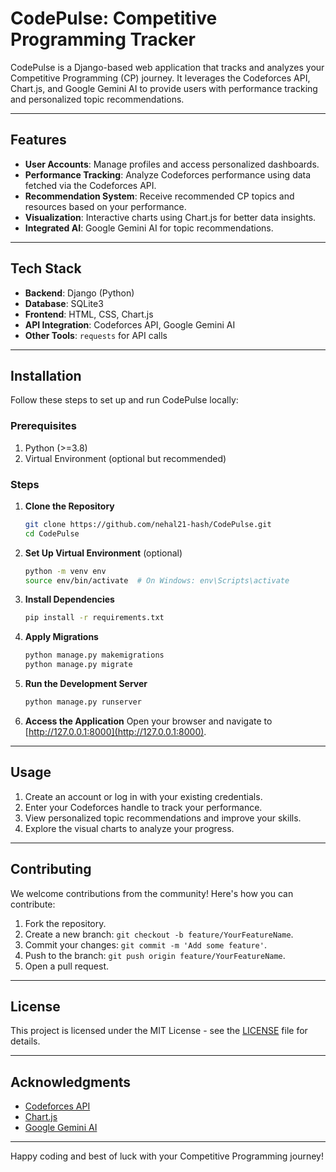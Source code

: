 # CodePulse: Competitive Programming Tracker

CodePulse is a Django-based web application that tracks and analyzes your Competitive Programming (CP) journey. It leverages the Codeforces API, Chart.js, and Google Gemini AI to provide users with performance tracking and personalized topic recommendations.

---

## Features

- **User Accounts**: Manage profiles and access personalized dashboards.
- **Performance Tracking**: Analyze Codeforces performance using data fetched via the Codeforces API.
- **Recommendation System**: Receive recommended CP topics and resources based on your performance.
- **Visualization**: Interactive charts using Chart.js for better data insights.
- **Integrated AI**: Google Gemini AI for topic recommendations.

---

## Tech Stack

- **Backend**: Django (Python)
- **Database**: SQLite3
- **Frontend**: HTML, CSS, Chart.js
- **API Integration**: Codeforces API, Google Gemini AI
- **Other Tools**: `requests` for API calls

---

## Installation

Follow these steps to set up and run CodePulse locally:

### Prerequisites

1. Python (>=3.8)
2. Virtual Environment (optional but recommended)

### Steps

1. **Clone the Repository**
   ```bash
   git clone https://github.com/nehal21-hash/CodePulse.git
   cd CodePulse
   ```

2. **Set Up Virtual Environment** (optional)
   ```bash
   python -m venv env
   source env/bin/activate  # On Windows: env\Scripts\activate
   ```

3. **Install Dependencies**
   ```bash
   pip install -r requirements.txt
   ```

4. **Apply Migrations**
   ```bash
   python manage.py makemigrations
   python manage.py migrate
   ```

5. **Run the Development Server**
   ```bash
   python manage.py runserver
   ```

6. **Access the Application**
   Open your browser and navigate to [http://127.0.0.1:8000](http://127.0.0.1:8000).

---

## Usage

1. Create an account or log in with your existing credentials.
2. Enter your Codeforces handle to track your performance.
3. View personalized topic recommendations and improve your skills.
4. Explore the visual charts to analyze your progress.

---

## Contributing

We welcome contributions from the community! Here's how you can contribute:

1. Fork the repository.
2. Create a new branch: `git checkout -b feature/YourFeatureName`.
3. Commit your changes: `git commit -m 'Add some feature'`.
4. Push to the branch: `git push origin feature/YourFeatureName`.
5. Open a pull request.

---

## License

This project is licensed under the MIT License - see the [LICENSE](LICENSE) file for details.

---

## Acknowledgments

- [Codeforces API](https://codeforces.com/apiHelp)
- [Chart.js](https://www.chartjs.org/)
- [Google Gemini AI](https://ai.google/)

---

Happy coding and best of luck with your Competitive Programming journey!
